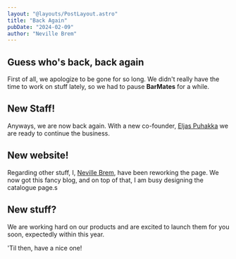 ```yaml
---
layout: "@layouts/PostLayout.astro"
title: "Back Again"
pubDate: "2024-02-09"
author: "Neville Brem"
---
```


## Guess who's back, back again

First of all, we apologize to be gone for so long. We didn't really have the time to work on stuff lately, so we had to pause **BarMates** for a while.

## New Staff!

Anyways, we are now back again. With a new co-founder, [Eljas Puhakka](https://linkedin.com/in/eljas-puhakka-a07672227) we are ready to continue the business.

## New website!

Regarding other stuff, I, [Neville Brem](https://github.com/nevthereal), have been reworking the page. We now got this fancy blog, and on top of that, I am busy designing the catalogue page.s

## New stuff?

We are working hard on our products and are excited to launch them for you soon, expectedly within this year.

'Til then, have a nice one!
